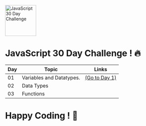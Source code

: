 
  <img src="https://github.com/user-attachments/assets/069be996-a817-4178-8a99-1f5ad5502917" alt="JavaScript 30 Day Challenge" width="100">
 


# JavaScript 30 Day Challenge ! 🔥



| Day  | Topic             | Links |
|------|-------------------|-------|
| 01   | Variables and Datatypes.| [(Go to Day 1)](Day_01) |
| 02   | Data Types        |
| 03   | Functions         |





# Happy Coding ! 🎯
